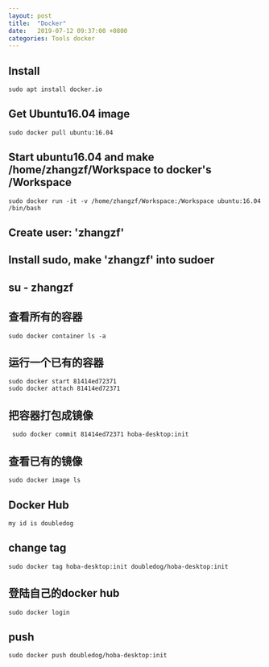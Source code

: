 ```yaml
---
layout: post
title:  "Docker"
date:   2019-07-12 09:37:00 +0800
categories: Tools docker
---
```


## Install
```
sudo apt install docker.io
```

## Get Ubuntu16.04 image
```
sudo docker pull ubuntu:16.04
```

## Start ubuntu16.04 and make /home/zhangzf/Workspace to docker's /Workspace
```
sudo docker run -it -v /home/zhangzf/Workspace:/Workspace ubuntu:16.04 /bin/bash
```

## Create user: 'zhangzf'

## Install sudo, make 'zhangzf' into sudoer

## su - zhangzf

## 查看所有的容器
```
sudo docker container ls -a
```

## 运行一个已有的容器
```
sudo docker start 81414ed72371
sudo docker attach 81414ed72371
```

## 把容器打包成镜像
```
 sudo docker commit 81414ed72371 hoba-desktop:init
```

## 查看已有的镜像
```
sudo docker image ls
```

## Docker Hub
```
my id is doubledog
```

## change tag
```
sudo docker tag hoba-desktop:init doubledog/hoba-desktop:init
```

## 登陆自己的docker hub
```
sudo docker login
```

## push
```
sudo docker push doubledog/hoba-desktop:init
```
